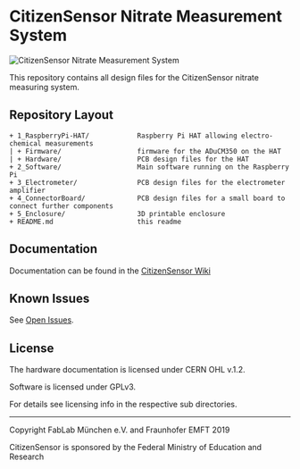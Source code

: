 
# CitizenSensor Nitrate Measurement System

![CitizenSensor Nitrate Measurement System](https://github.com/CitizenSensor/CitizenSensor/wiki/images/cs.jpg?raw=true)

This repository contains all design files for the CitizenSensor nitrate measuring system.

## Repository Layout

```
+ 1_RaspberryPi-HAT/            Raspberry Pi HAT allowing electro-chemical measurements
| + Firmware/                   firmware for the ADuCM350 on the HAT
| + Hardware/                   PCB design files for the HAT
+ 2_Software/                   Main software running on the Raspberry Pi
+ 3_Electrometer/               PCB design files for the electrometer amplifier
+ 4_ConnectorBoard/             PCB design files for a small board to connect further components
+ 5_Enclosure/                  3D printable enclosure
+ README.md                     this readme
```

## Documentation

Documentation can be found in the [CitizenSensor Wiki](https://github.com/CitizenSensor/CitizenSensor/wiki)

## Known Issues

See [Open Issues](https://github.com/CitizenSensor/CitizenSensor/issues?utf8=%E2%9C%93&q=is%3Aopen+is%3Aissue).

## License

The hardware documentation is licensed under CERN OHL v.1.2.

Software is licensed under GPLv3.

For details see licensing info in the respective sub directories.

---

Copyright FabLab München e.V. and Fraunhofer EMFT 2019

CitizenSensor is sponsored by the Federal Ministry of Education and Research

 
